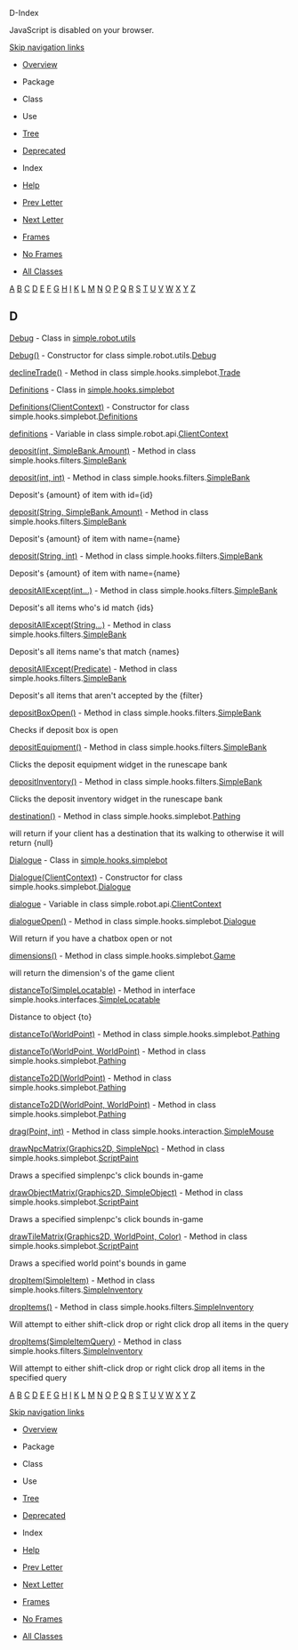 D-Index   <!-- try { if (location.href.indexOf('is-external=true') == -1) { parent.document.title="D-Index"; } } catch(err) { } //-->

JavaScript is disabled on your browser.

[Skip navigation links](#skip.navbar.top "Skip navigation links")

*   [Overview](../overview-summary.html)
*   Package
*   Class
*   Use
*   [Tree](../overview-tree.html)
*   [Deprecated](../deprecated-list.html)
*   Index
*   [Help](../help-doc.html)

*   [Prev Letter](index-3.html)
*   [Next Letter](index-5.html)

*   [Frames](../index.html?index-files/index-4.html)
*   [No Frames](index-4.html)

*   [All Classes](../allclasses-noframe.html)

<!-- allClassesLink = document.getElementById("allclasses\_navbar\_top"); if(window==top) { allClassesLink.style.display = "block"; } else { allClassesLink.style.display = "none"; } //-->

[A](index-1.html) [B](index-2.html) [C](index-3.html) [D](index-4.html) [E](index-5.html) [F](index-6.html) [G](index-7.html) [H](index-8.html) [I](index-9.html) [K](index-10.html) [L](index-11.html) [M](index-12.html) [N](index-13.html) [O](index-14.html) [P](index-15.html) [Q](index-16.html) [R](index-17.html) [S](index-18.html) [T](index-19.html) [U](index-20.html) [V](index-21.html) [W](index-22.html) [X](index-23.html) [Y](index-24.html) [Z](index-25.html) 

D
-

[Debug](../simple/robot/utils/Debug.html "class in simple.robot.utils") - Class in [simple.robot.utils](../simple/robot/utils/package-summary.html)

[Debug()](../simple/robot/utils/Debug.html#Debug--) - Constructor for class simple.robot.utils.[Debug](../simple/robot/utils/Debug.html "class in simple.robot.utils")

[declineTrade()](../simple/hooks/simplebot/Trade.html#declineTrade--) - Method in class simple.hooks.simplebot.[Trade](../simple/hooks/simplebot/Trade.html "class in simple.hooks.simplebot")

[Definitions](../simple/hooks/simplebot/Definitions.html "class in simple.hooks.simplebot") - Class in [simple.hooks.simplebot](../simple/hooks/simplebot/package-summary.html)

[Definitions(ClientContext)](../simple/hooks/simplebot/Definitions.html#Definitions-simple.robot.api.ClientContext-) - Constructor for class simple.hooks.simplebot.[Definitions](../simple/hooks/simplebot/Definitions.html "class in simple.hooks.simplebot")

[definitions](../simple/robot/api/ClientContext.html#definitions) - Variable in class simple.robot.api.[ClientContext](../simple/robot/api/ClientContext.html "class in simple.robot.api")

[deposit(int, SimpleBank.Amount)](../simple/hooks/filters/SimpleBank.html#deposit-int-simple.hooks.filters.SimpleBank.Amount-) - Method in class simple.hooks.filters.[SimpleBank](../simple/hooks/filters/SimpleBank.html "class in simple.hooks.filters")

[deposit(int, int)](../simple/hooks/filters/SimpleBank.html#deposit-int-int-) - Method in class simple.hooks.filters.[SimpleBank](../simple/hooks/filters/SimpleBank.html "class in simple.hooks.filters")

Deposit's {amount} of item with id={id}

[deposit(String, SimpleBank.Amount)](../simple/hooks/filters/SimpleBank.html#deposit-java.lang.String-simple.hooks.filters.SimpleBank.Amount-) - Method in class simple.hooks.filters.[SimpleBank](../simple/hooks/filters/SimpleBank.html "class in simple.hooks.filters")

Deposit's {amount} of item with name={name}

[deposit(String, int)](../simple/hooks/filters/SimpleBank.html#deposit-java.lang.String-int-) - Method in class simple.hooks.filters.[SimpleBank](../simple/hooks/filters/SimpleBank.html "class in simple.hooks.filters")

Deposit's {amount} of item with name={name}

[depositAllExcept(int...)](../simple/hooks/filters/SimpleBank.html#depositAllExcept-int...-) - Method in class simple.hooks.filters.[SimpleBank](../simple/hooks/filters/SimpleBank.html "class in simple.hooks.filters")

Deposit's all items who's id match {ids}

[depositAllExcept(String...)](../simple/hooks/filters/SimpleBank.html#depositAllExcept-java.lang.String...-) - Method in class simple.hooks.filters.[SimpleBank](../simple/hooks/filters/SimpleBank.html "class in simple.hooks.filters")

Deposit's all items name's that match {names}

[depositAllExcept(Predicate<SimpleItem>)](../simple/hooks/filters/SimpleBank.html#depositAllExcept-java.util.function.Predicate-) - Method in class simple.hooks.filters.[SimpleBank](../simple/hooks/filters/SimpleBank.html "class in simple.hooks.filters")

Deposit's all items that aren't accepted by the {filter}

[depositBoxOpen()](../simple/hooks/filters/SimpleBank.html#depositBoxOpen--) - Method in class simple.hooks.filters.[SimpleBank](../simple/hooks/filters/SimpleBank.html "class in simple.hooks.filters")

Checks if deposit box is open

[depositEquipment()](../simple/hooks/filters/SimpleBank.html#depositEquipment--) - Method in class simple.hooks.filters.[SimpleBank](../simple/hooks/filters/SimpleBank.html "class in simple.hooks.filters")

Clicks the deposit equipment widget in the runescape bank

[depositInventory()](../simple/hooks/filters/SimpleBank.html#depositInventory--) - Method in class simple.hooks.filters.[SimpleBank](../simple/hooks/filters/SimpleBank.html "class in simple.hooks.filters")

Clicks the deposit inventory widget in the runescape bank

[destination()](../simple/hooks/simplebot/Pathing.html#destination--) - Method in class simple.hooks.simplebot.[Pathing](../simple/hooks/simplebot/Pathing.html "class in simple.hooks.simplebot")

will return if your client has a destination that its walking to otherwise it will return {null}

[Dialogue](../simple/hooks/simplebot/Dialogue.html "class in simple.hooks.simplebot") - Class in [simple.hooks.simplebot](../simple/hooks/simplebot/package-summary.html)

[Dialogue(ClientContext)](../simple/hooks/simplebot/Dialogue.html#Dialogue-simple.robot.api.ClientContext-) - Constructor for class simple.hooks.simplebot.[Dialogue](../simple/hooks/simplebot/Dialogue.html "class in simple.hooks.simplebot")

[dialogue](../simple/robot/api/ClientContext.html#dialogue) - Variable in class simple.robot.api.[ClientContext](../simple/robot/api/ClientContext.html "class in simple.robot.api")

[dialogueOpen()](../simple/hooks/simplebot/Dialogue.html#dialogueOpen--) - Method in class simple.hooks.simplebot.[Dialogue](../simple/hooks/simplebot/Dialogue.html "class in simple.hooks.simplebot")

Will return if you have a chatbox open or not

[dimensions()](../simple/hooks/simplebot/Game.html#dimensions--) - Method in class simple.hooks.simplebot.[Game](../simple/hooks/simplebot/Game.html "class in simple.hooks.simplebot")

will return the dimension's of the game client

[distanceTo(SimpleLocatable)](../simple/hooks/interfaces/SimpleLocatable.html#distanceTo-simple.hooks.interfaces.SimpleLocatable-) - Method in interface simple.hooks.interfaces.[SimpleLocatable](../simple/hooks/interfaces/SimpleLocatable.html "interface in simple.hooks.interfaces")

Distance to object {to}

[distanceTo(WorldPoint)](../simple/hooks/simplebot/Pathing.html#distanceTo-net.runelite.api.coords.WorldPoint-) - Method in class simple.hooks.simplebot.[Pathing](../simple/hooks/simplebot/Pathing.html "class in simple.hooks.simplebot")

[distanceTo(WorldPoint, WorldPoint)](../simple/hooks/simplebot/Pathing.html#distanceTo-net.runelite.api.coords.WorldPoint-net.runelite.api.coords.WorldPoint-) - Method in class simple.hooks.simplebot.[Pathing](../simple/hooks/simplebot/Pathing.html "class in simple.hooks.simplebot")

[distanceTo2D(WorldPoint)](../simple/hooks/simplebot/Pathing.html#distanceTo2D-net.runelite.api.coords.WorldPoint-) - Method in class simple.hooks.simplebot.[Pathing](../simple/hooks/simplebot/Pathing.html "class in simple.hooks.simplebot")

[distanceTo2D(WorldPoint, WorldPoint)](../simple/hooks/simplebot/Pathing.html#distanceTo2D-net.runelite.api.coords.WorldPoint-net.runelite.api.coords.WorldPoint-) - Method in class simple.hooks.simplebot.[Pathing](../simple/hooks/simplebot/Pathing.html "class in simple.hooks.simplebot")

[drag(Point, int)](../simple/hooks/interaction/SimpleMouse.html#drag-java.awt.Point-int-) - Method in class simple.hooks.interaction.[SimpleMouse](../simple/hooks/interaction/SimpleMouse.html "class in simple.hooks.interaction")

[drawNpcMatrix(Graphics2D, SimpleNpc)](../simple/hooks/simplebot/ScriptPaint.html#drawNpcMatrix-java.awt.Graphics2D-simple.hooks.wrappers.SimpleNpc-) - Method in class simple.hooks.simplebot.[ScriptPaint](../simple/hooks/simplebot/ScriptPaint.html "class in simple.hooks.simplebot")

Draws a specified simplenpc's click bounds in-game

[drawObjectMatrix(Graphics2D, SimpleObject)](../simple/hooks/simplebot/ScriptPaint.html#drawObjectMatrix-java.awt.Graphics2D-simple.hooks.wrappers.SimpleObject-) - Method in class simple.hooks.simplebot.[ScriptPaint](../simple/hooks/simplebot/ScriptPaint.html "class in simple.hooks.simplebot")

Draws a specified simplenpc's click bounds in-game

[drawTileMatrix(Graphics2D, WorldPoint, Color)](../simple/hooks/simplebot/ScriptPaint.html#drawTileMatrix-java.awt.Graphics2D-net.runelite.api.coords.WorldPoint-java.awt.Color-) - Method in class simple.hooks.simplebot.[ScriptPaint](../simple/hooks/simplebot/ScriptPaint.html "class in simple.hooks.simplebot")

Draws a specified world point's bounds in game

[dropItem(SimpleItem)](../simple/hooks/filters/SimpleInventory.html#dropItem-simple.hooks.wrappers.SimpleItem-) - Method in class simple.hooks.filters.[SimpleInventory](../simple/hooks/filters/SimpleInventory.html "class in simple.hooks.filters")

[dropItems()](../simple/hooks/filters/SimpleInventory.html#dropItems--) - Method in class simple.hooks.filters.[SimpleInventory](../simple/hooks/filters/SimpleInventory.html "class in simple.hooks.filters")

Will attempt to either shift-click drop or right click drop all items in the query

[dropItems(SimpleItemQuery<SimpleItem>)](../simple/hooks/filters/SimpleInventory.html#dropItems-simple.hooks.queries.SimpleItemQuery-) - Method in class simple.hooks.filters.[SimpleInventory](../simple/hooks/filters/SimpleInventory.html "class in simple.hooks.filters")

Will attempt to either shift-click drop or right click drop all items in the specified query

[A](index-1.html) [B](index-2.html) [C](index-3.html) [D](index-4.html) [E](index-5.html) [F](index-6.html) [G](index-7.html) [H](index-8.html) [I](index-9.html) [K](index-10.html) [L](index-11.html) [M](index-12.html) [N](index-13.html) [O](index-14.html) [P](index-15.html) [Q](index-16.html) [R](index-17.html) [S](index-18.html) [T](index-19.html) [U](index-20.html) [V](index-21.html) [W](index-22.html) [X](index-23.html) [Y](index-24.html) [Z](index-25.html) 

[Skip navigation links](#skip.navbar.bottom "Skip navigation links")

*   [Overview](../overview-summary.html)
*   Package
*   Class
*   Use
*   [Tree](../overview-tree.html)
*   [Deprecated](../deprecated-list.html)
*   Index
*   [Help](../help-doc.html)

*   [Prev Letter](index-3.html)
*   [Next Letter](index-5.html)

*   [Frames](../index.html?index-files/index-4.html)
*   [No Frames](index-4.html)

*   [All Classes](../allclasses-noframe.html)

<!-- allClassesLink = document.getElementById("allclasses\_navbar\_bottom"); if(window==top) { allClassesLink.style.display = "block"; } else { allClassesLink.style.display = "none"; } //-->